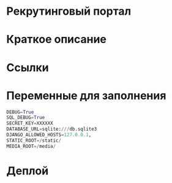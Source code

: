 # Рекрутинговый портал

# Краткое описание

# Ссылки

# Переменные для заполнения

```python
DEBUG=True
SQL_DEBUG=True
SECRET_KEY=XXXXXX
DATABASE_URL=sqlite:///db.sqlite3
DJANGO_ALLOWED_HOSTS=127.0.0.1,
STATIC_ROOT=/static/
MEDIA_ROOT=/media/
```

# Деплой
